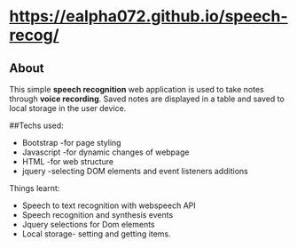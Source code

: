 # https://ealpha072.github.io/speech-recog/

## About
This simple **speech recognition** web application is used to take notes through **voice recording**. Saved notes are displayed in a table and saved to local storage in the user device.

##Techs used:
* Bootstrap -for page styling
* Javascript -for dynamic changes of webpage
* HTML -for web structure 
* jquery -selecting DOM elements and event listeners additions

Things learnt:
* Speech to text recognition with webspeech API
* Speech recognition and synthesis events
* Jquery selections for Dom elements
* Local storage- setting and getting items.


